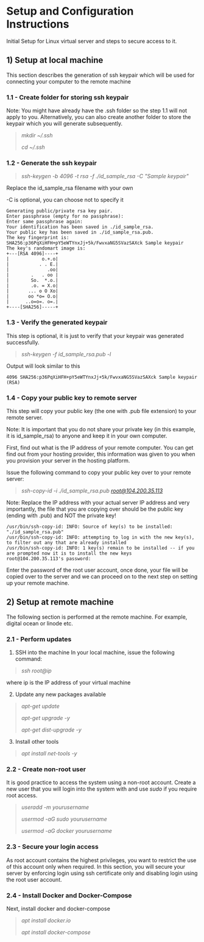 # Setup and Configuration Instructions
Initial Setup for Linux virtual server and steps to secure access to it.

## 1) Setup at local machine
This section describes the generation of ssh keypair which will be used
for connecting your computer to the remote machine

### 1.1 - Create folder for storing ssh keypair
Note: You might have already have the .ssh folder so the step 1.1 will not apply to you.
Alternatively, you can also create another folder to store the keypair which you will generate subsequently.

> *mkdir ~/.ssh*
>
> *cd ~/.ssh*

### 1.2 - Generate the ssh keypair
> *ssh-keygen  -b 4096 -t rsa -f ./id_sample_rsa -C "Sample keypair"*

Replace the id_sample_rsa filename with your own

-C is optional, you can choose not to specify it

```
Generating public/private rsa key pair.
Enter passphrase (empty for no passphrase): 
Enter same passphrase again: 
Your identification has been saved in ./id_sample_rsa.
Your public key has been saved in ./id_sample_rsa.pub.
The key fingerprint is:
SHA256:p36PqXiHFH+pY5eWTYnxJj+5k/FwvxaNG5SVazSAXck Sample keypair
The key's randomart image is:
+---[RSA 4096]----+
|            o.+.o|
|           . . E.|
|              .oo|
|        .   . oo |
|        So.  *.o.|
|        .o. = X.o|
|       ... o O Xo|
|       oo *o= O.o|
|      ..o=o=. o=.|
+----[SHA256]-----+
```

### 1.3 - Verify the generated keypair
This step is optional, it is just to verify that your keypair was generated successfully.

>*ssh-keygen -f id_sample_rsa.pub -l*

Output will look similar to this
```
4096 SHA256:p36PqXiHFH+pY5eWTYnxJj+5k/FwvxaNG5SVazSAXck Sample keypair (RSA)
```

### 1.4 - Copy your public key to remote server
This step will copy your public key (the one with .pub file extension) to your remote server.

Note: It is important that you do not share your private key (in this example, it is id_sample_rsa) to anyone and keep it in your own computer.

First, find out what is the IP address of your remote computer. You can get find out from your hosting provider, this information was given to you when
you provision your server in the hosting platform.

Issue the following command to copy your public key over to your remote server:

>*ssh-copy-id -i ./id_sample_rsa.pub root@104.200.35.113*

Note: Replace the IP address with your actual server IP address and very importantly, the file that you are copying over should be the public key (ending with .pub) and NOT the private key!

```
/usr/bin/ssh-copy-id: INFO: Source of key(s) to be installed: "./id_sample_rsa.pub"
/usr/bin/ssh-copy-id: INFO: attempting to log in with the new key(s), to filter out any that are already installed
/usr/bin/ssh-copy-id: INFO: 1 key(s) remain to be installed -- if you are prompted now it is to install the new keys
root@104.200.35.113's password: 
```

Enter the password of the root user account, once done, your file will be copied over to the server and we can proceed on to the next step on setting up
your remote machine.



## 2) Setup at remote machine
The following section is performed at the remote machine.
For example, digital ocean or linode etc.

### 2.1 - Perform updates

1) SSH into the machine
In your local machine, issue the following command:
> *ssh root@ip*
>
where ip is the IP address of your virtual machine
  
2) Update any new packages available
> *apt-get update*
>
> *apt-get upgrade -y*
>
> *apt-get dist-upgrade -y*

3) Install other tools
> *apt install net-tools -y*

### 2.2 - Create non-root user
It is good practice to access the system using a non-root account. 
Create a new user that you will login into the system with and use *sudo* if you require 
root access.

> *useradd \-m yourusername*
> 
> *usermod \-aG sudo yourusername*
> 
> *usermod \-aG docker yourusername*

### 2.3 - Secure your login access
As root account contains the highest privileges, you want to restrict the use of this account only when required.
In this section, you will secure your server by enforcing login using ssh certificate only and disabling login using the root user account.



### 2.4 - Install Docker and Docker-Compose
Next, install docker and docker-compose  
> *apt install docker.io*
>
> *apt install docker-compose*




